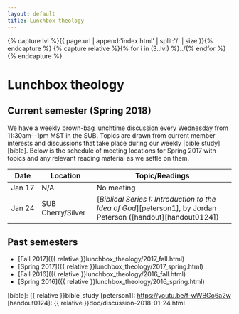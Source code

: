 ```yaml
---
layout: default
title: Lunchbox theology
---
```


{% capture lvl %}{{ page.url | append:'index.html' | split:'/' | size }}{% endcapture %}
{% capture relative %}{% for i in (3..lvl) %}../{% endfor %}{% endcapture %}

Lunchbox theology
=================

Current semester (Spring 2018)
------------------------------

We have a weekly brown-bag lunchtime discussion every Wednesday from
11:30am--1pm MST in the SUB. Topics are drawn from current member interests
and discussions that take place during our weekly [bible study][bible]. Below
is the schedule of meeting locations for Spring 2017 with topics and any
relevant reading material as we settle on them.

| Date        | Location          | Topic/Readings |
| ----------- | ----------------- | -------------- |
| Jan&nbsp;17 | N/A               | No meeting     |
| Jan&nbsp;24 | SUB Cherry/Silver | [*Biblical Series I: Introduction to the Idea of God*][peterson1], by Jordan Peterson ([handout][handout0124]) |

Past semesters
--------------

* [Fall 2017]({{ relative }}lunchbox_theology/2017_fall.html)
* [Spring 2017]({{ relative }}lunchbox_theology/2017_spring.html)
* [Fall 2016]({{ relative }}lunchbox_theology/2016_fall.html)
* [Spring 2016]({{ relative }}lunchbox_theology/2016_spring.html)

[bible]: {{ relative }}bible_study
[peterson1]: https://youtu.be/f-wWBGo6a2w
[handout0124]: {{ relative }}doc/discussion-2018-01-24.html
